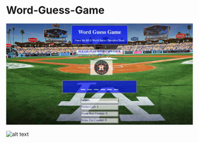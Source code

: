 # Word-Guess-Game

![alt text](https://github.com/nicolemibarra/Word-Guess-Game/blob/master/assets/images/wordguessgame.jpeg)
      
![alt text](https://github.com/nicolemibarra/unit-4-game/blob/master/assets/images/Crystal%20Collector%20Screen%20Shot%20.png)
